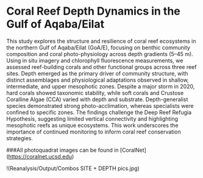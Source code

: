 # Coral Reef Depth Dynamics in the Gulf of Aqaba/Eilat

This study explores the structure and resilience of coral reef ecosystems in the northern Gulf of Aqaba/Eilat (GoA/E), focusing on benthic community composition and coral photo-physiology across depth gradients (5–45 m). Using in situ imagery and chlorophyll fluorescence measurements, we assessed reef-building corals and other functional groups across three reef sites. Depth emerged as the primary driver of community structure, with distinct assemblages and physiological adaptations observed in shallow, intermediate, and upper mesophotic zones. Despite a major storm in 2020, hard corals showed taxonomic stability, while soft corals and Crustose Coralline Algae (CCA) varied with depth and substrate. Depth-generalist species demonstrated strong photo-acclimation, whereas specialists were confined to specific zones. The findings challenge the Deep Reef Refugia Hypothesis, suggesting limited vertical connectivity and highlighting mesophotic reefs as unique ecosystems. This work underscores the importance of continued monitoring to inform coral reef conservation strategies.

###All photoquadrat images can be found in [CoralNet] (https://coralnet.ucsd.edu) 

 !(Reanalysis/Output/Combos SITE + DEPTH pics.jpg) 
